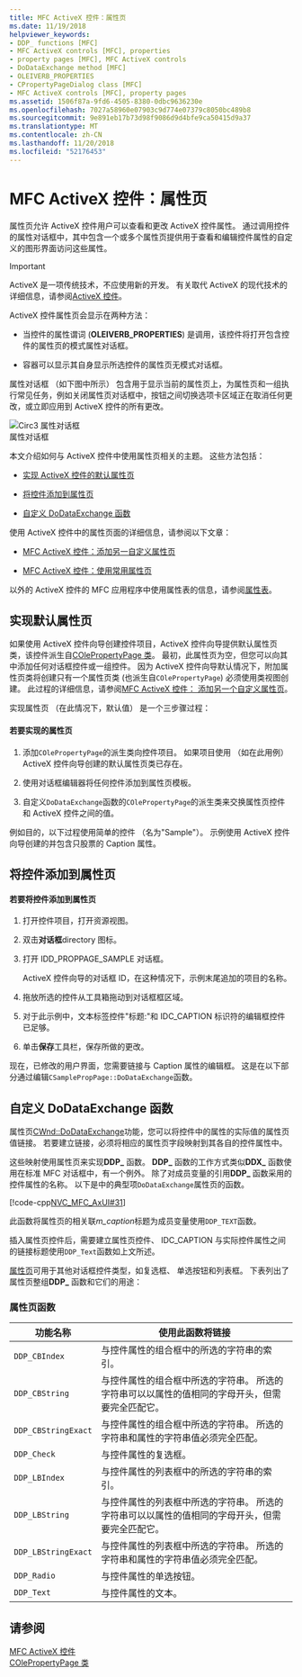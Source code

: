 ```yaml
---
title: MFC ActiveX 控件：属性页
ms.date: 11/19/2018
helpviewer_keywords:
- DDP_ functions [MFC]
- MFC ActiveX controls [MFC], properties
- property pages [MFC], MFC ActiveX controls
- DoDataExchange method [MFC]
- OLEIVERB_PROPERTIES
- CPropertyPageDialog class [MFC]
- MFC ActiveX controls [MFC], property pages
ms.assetid: 1506f87a-9fd6-4505-8380-0dbc9636230e
ms.openlocfilehash: 7027a58960e07903c9d774e07379c8050bc489b8
ms.sourcegitcommit: 9e891eb17b73d98f9086d9d4bfe9ca50415d9a37
ms.translationtype: MT
ms.contentlocale: zh-CN
ms.lasthandoff: 11/20/2018
ms.locfileid: "52176453"
---
```

# <a name="mfc-activex-controls-property-pages"></a>MFC ActiveX 控件：属性页

属性页允许 ActiveX 控件用户可以查看和更改 ActiveX 控件属性。 通过调用控件的属性对话框中，其中包含一个或多个属性页提供用于查看和编辑控件属性的自定义的图形界面访问这些属性。

>[!IMPORTANT]
> ActiveX 是一项传统技术，不应使用新的开发。 有关取代 ActiveX 的现代技术的详细信息，请参阅[ActiveX 控件](activex-controls.md)。

ActiveX 控件属性页会显示在两种方法：

- 当控件的属性谓词 (**OLEIVERB_PROPERTIES**) 是调用，该控件将打开包含控件的属性页的模式属性对话框。

- 容器可以显示其自身显示所选控件的属性页无模式对话框。

属性对话框 （如下图中所示） 包含用于显示当前的属性页上，为属性页和一组执行常见任务，例如关闭属性页对话框中，按钮之间切换选项卡区域正在取消任何更改，或立即应用到 ActiveX 控件的所有更改。

![Circ3 属性对话框](../mfc/media/vc373i1.gif "Circ3 属性对话框") <br/>
属性对话框

本文介绍如何与 ActiveX 控件中使用属性页相关的主题。 这些方法包括：

- [实现 ActiveX 控件的默认属性页](#_core_implementing_the_default_property_page)

- [将控件添加到属性页](#_core_adding_controls_to_a_property_page)

- [自定义 DoDataExchange 函数](#_core_customizing_the_dodataexchange_function)

使用 ActiveX 控件中的属性页面的详细信息，请参阅以下文章：

- [MFC ActiveX 控件：添加另一自定义属性页](../mfc/mfc-activex-controls-adding-another-custom-property-page.md)

- [MFC ActiveX 控件：使用常用属性页](../mfc/mfc-activex-controls-using-stock-property-pages.md)

以外的 ActiveX 控件的 MFC 应用程序中使用属性表的信息，请参阅[属性表](../mfc/property-sheets-mfc.md)。

##  <a name="_core_implementing_the_default_property_page"></a> 实现默认属性页

如果使用 ActiveX 控件向导创建控件项目，ActiveX 控件向导提供默认属性页类，该控件派生自[COlePropertyPage 类](../mfc/reference/colepropertypage-class.md)。 最初，此属性页为空，但您可以向其中添加任何对话框控件或一组控件。 因为 ActiveX 控件向导默认情况下，附加属性页类将创建只有一个属性页类 (也派生自`COlePropertyPage`) 必须使用类视图创建。 此过程的详细信息，请参阅[MFC ActiveX 控件： 添加另一个自定义属性页](../mfc/mfc-activex-controls-adding-another-custom-property-page.md)。

实现属性页 （在此情况下，默认值） 是一个三步骤过程：

#### <a name="to-implement-a-property-page"></a>若要实现的属性页

1. 添加`COlePropertyPage`的派生类向控件项目。 如果项目使用 （如在此用例） ActiveX 控件向导创建的默认属性页类已存在。

1. 使用对话框编辑器将任何控件添加到属性页模板。

1. 自定义`DoDataExchange`函数的`COlePropertyPage`的派生类来交换属性页控件和 ActiveX 控件之间的值。

例如目的，以下过程使用简单的控件 （名为"Sample"）。 示例使用 ActiveX 控件向导创建的并包含只股票的 Caption 属性。

##  <a name="_core_adding_controls_to_a_property_page"></a> 将控件添加到属性页

#### <a name="to-add-controls-to-a-property-page"></a>若要将控件添加到属性页

1. 打开控件项目，打开资源视图。

1. 双击**对话框**directory 图标。

1. 打开 IDD_PROPPAGE_SAMPLE 对话框。

   ActiveX 控件向导的对话框 ID，在这种情况下，示例末尾追加的项目的名称。

1. 拖放所选的控件从工具箱拖动到对话框框区域。

1. 对于此示例中，文本标签控件"标题:"和 IDC_CAPTION 标识符的编辑框控件已足够。

1. 单击**保存**工具栏，保存所做的更改。

现在，已修改的用户界面，您需要链接与 Caption 属性的编辑框。 这是在以下部分通过编辑`CSamplePropPage::DoDataExchange`函数。

##  <a name="_core_customizing_the_dodataexchange_function"></a> 自定义 DoDataExchange 函数

属性页[CWnd::DoDataExchange](../mfc/reference/cwnd-class.md#dodataexchange)功能，您可以将控件中的属性的实际值的属性页值链接。 若要建立链接，必须将相应的属性页字段映射到其各自的控件属性中。

这些映射使用属性页来实现**DDP_** 函数。 **DDP_** 函数的工作方式类似**DDX_** 函数使用在标准 MFC 对话框中，有一个例外。 除了对成员变量的引用**DDP_** 函数采用的控件属性的名称。 以下是中的典型项`DoDataExchange`属性页的函数。

[!code-cpp[NVC_MFC_AxUI#31](../mfc/codesnippet/cpp/mfc-activex-controls-property-pages_1.cpp)]

此函数将属性页的相关联*m_caption*标题为成员变量使用`DDP_TEXT`函数。

插入属性页控件后，需要建立属性页控件、 IDC_CAPTION 与实际控件属性之间的链接标题使用`DDP_Text`函数如上文所述。

[属性页](../mfc/reference/property-pages-mfc.md)可用于其他对话框控件类型，如复选框、 单选按钮和列表框。 下表列出了属性页整组**DDP_** 函数和它们的用途：

### <a name="property-page-functions"></a>属性页函数

|功能名称|使用此函数将链接|
|-------------------|-------------------------------|
|`DDP_CBIndex`|与控件属性的组合框中的所选的字符串的索引。|
|`DDP_CBString`|与控件属性的组合框中所选的字符串。 所选的字符串可以以属性的值相同的字母开头，但需要完全匹配它。|
|`DDP_CBStringExact`|与控件属性的组合框中所选的字符串。 所选的字符串和属性的字符串值必须完全匹配。|
|`DDP_Check`|与控件属性的复选框。|
|`DDP_LBIndex`|与控件属性的列表框中的所选的字符串的索引。|
|`DDP_LBString`|与控件属性的列表框中所选的字符串。 所选的字符串可以以属性的值相同的字母开头，但需要完全匹配它。|
|`DDP_LBStringExact`|与控件属性的列表框中所选的字符串。 所选的字符串和属性的字符串值必须完全匹配。|
|`DDP_Radio`|与控件属性的单选按钮。|
|`DDP_Text`|与控件属性的文本。|

## <a name="see-also"></a>请参阅

[MFC ActiveX 控件](../mfc/mfc-activex-controls.md)<br/>
[COlePropertyPage 类](../mfc/reference/colepropertypage-class.md)
